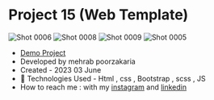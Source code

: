 # Project 15 (Web Template)

![Shot 0006](https://github.com/mmehrab-pz/project-15/assets/99506317/444895df-06e1-43f2-9b50-3b897bafdd77)
![Shot 0008](https://github.com/mmehrab-pz/project-15/assets/99506317/35c960fb-c29c-4372-843e-30f22101f8f6)
![Shot 0009](https://github.com/mmehrab-pz/project-15/assets/99506317/2a42ef0e-fd0d-4966-b25c-c6f53011eff2)
![Shot 0005](https://github.com/mmehrab-pz/project-15/assets/99506317/0b00239a-e57c-42b8-8f89-2dc636b551e4)


- [Demo Project](https://mmehrab-pz.github.io/project-15/)
- Developed by mehrab poorzakaria
- Created - 2023 03 June
- 🤖 Technologies Used - Html , css , Bootstrap , scss , JS
- How to reach me : with my
[instagram](https://www.instagram.com/mehrab.poorzakaria_web/) and
[linkedin](https://www.linkedin.com/in/mehrab-poorzakaria-1b2492237/)
